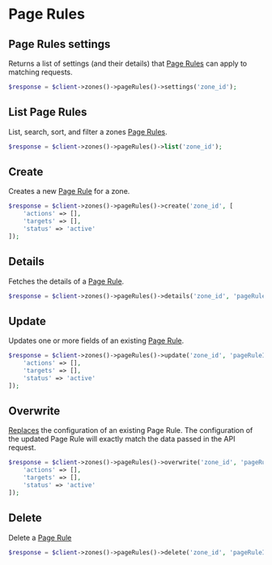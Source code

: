 # Page Rules

## Page Rules settings

Returns a list of settings (and their details) that [Page Rules](https://developers.cloudflare.com/api/operations/available-page-rules-settings-list-available-page-rules-settings) can apply to matching requests.

```php [php]
$response = $client->zones()->pageRules()->settings('zone_id');
```

## List Page Rules

List, search, sort, and filter a zones [Page Rules](https://developers.cloudflare.com/api/operations/page-rules-list-page-rules).

```php [php]
$response = $client->zones()->pageRules()->list('zone_id');
```

## Create

Creates a new [Page Rule](https://developers.cloudflare.com/api/operations/page-rules-create-a-page-rule) for a zone.

```php [php]
$response = $client->zones()->pageRules()->create('zone_id', [
    'actions' => [],
    'targets' => [],
    'status' => 'active'
]);
```

## Details

Fetches the details of a [Page Rule](https://developers.cloudflare.com/api/operations/page-rules-get-a-page-rule). 

```php [php]
$response = $client->zones()->pageRules()->details('zone_id', 'pageRuleId');
```

## Update

Updates one or more fields of an existing [Page Rule](https://developers.cloudflare.com/api/operations/page-rules-edit-a-page-rule).

```php [php]
$response = $client->zones()->pageRules()->update('zone_id', 'pageRuleId', [
    'actions' => [],
    'targets' => [],
    'status' => 'active'
]);
```

## Overwrite

[Replaces](https://developers.cloudflare.com/api/operations/page-rules-update-a-page-rule) the configuration of an existing Page Rule. The configuration of the updated Page Rule will exactly match the data passed in the API request.

```php [php]
$response = $client->zones()->pageRules()->overwrite('zone_id', 'pageRuleId', [
    'actions' => [],
    'targets' => [],
    'status' => 'active'
]);
```

## Delete

Delete a [Page Rule](https://developers.cloudflare.com/api/operations/page-rules-delete-a-page-rule)

```php [php]
$response = $client->zones()->pageRules()->delete('zone_id', 'pageRuleId');
```